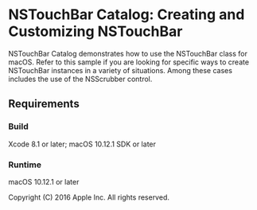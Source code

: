 # NSTouchBar Catalog: Creating and Customizing NSTouchBar

NSTouchBar Catalog demonstrates how to use the NSTouchBar class for macOS. Refer to this sample if you are looking for specific ways to create NSTouchBar instances in a variety of situations. Among these cases includes the use of the NSScrubber control.

## Requirements

### Build

Xcode 8.1 or later; macOS 10.12.1 SDK or later

### Runtime

macOS 10.12.1 or later

Copyright (C) 2016 Apple Inc. All rights reserved.
